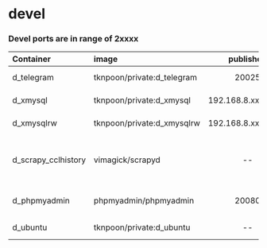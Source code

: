 # devel

### Devel ports are in range of 2xxxx
| Container   | image                     | published         | expose | description |
| :---------- | :------------------------ | :---------------: | :----: | ------------- |
| d_telegram  | tknpoon/private:d_telegram| 20025             |   25   | smtp to Telegram  | 
| d_xmysql    | tknpoon/private:d_xmysql  | 192.168.8.xx:23000|   3000 | Xmysql RO to `g_mysql`   | 
| d_xmysqlrw  | tknpoon/private:d_xmysqlrw| 192.168.8.xx:23001|   3000 | Xmysql RW to `g_mysql` | 
| d_scrapy_cclhistory |  vimagick/scrapyd | --                |   --   | Scrapy for CCL history weekly store to `g_mysql` |
| d_phpmyadmin | phpmyadmin/phpmyadmin    |  20080            |   80   | php My Admin to `g_mysql`  | 
| d_ubuntu     | tknpoon/private:d_ubuntu |    --             |   --   | ubuntu 18.04         |

